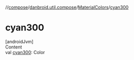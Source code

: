 //[compose](../../../index.md)/[danbroid.util.compose](../index.md)/[MaterialColors](index.md)/[cyan300](cyan300.md)



# cyan300  
[androidJvm]  
Content  
val [cyan300](cyan300.md): Color  




